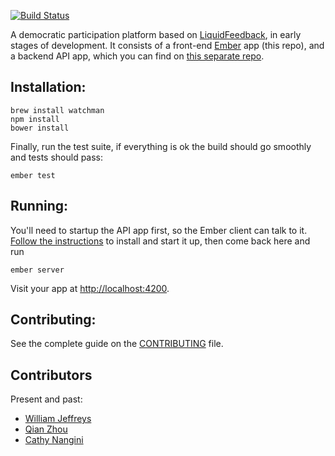 [![Build Status](https://travis-ci.org/oliverbarnes/participate.svg?branch=master)](https://travis-ci.org/oliverbarnes/participate) 

A democratic participation platform based on [LiquidFeedback](http://liquidfeedback.org), in early stages of development. It consists of a front-end [Ember](http://emberjs.com) app (this repo), and a backend API app, which you can find on [this separate repo](http://github.com/oliverbarnes/participate-api).

Installation:
-------------

```
brew install watchman
npm install
bower install
```

Finally, run the test suite, if everything is ok the build should go smoothly and tests should pass:

```
ember test
```

Running:
-------

You'll need to startup the API app first, so the Ember client can talk to it. [Follow the instructions](https://github.com/oliverbarnes/participate-api#bootstrapping-the-project) to install  and start it up, then come back here and run

```
ember server
```

Visit your app at [http://localhost:4200](http://localhost:4200). 

Contributing:
-------------

See the complete guide on the [CONTRIBUTING](CONTRIBUTING.md) file.

Contributors
------------
Present and past:

- [William Jeffreys](https://github.com/williamcodes)
- [Qian Zhou](https://github.com/qianfinland)
- [Cathy Nangini](https://github.com/KatiRG)
